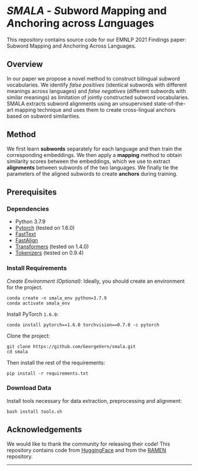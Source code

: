 # *SMALA* - *S*ubword *M*apping and *A*nchoring across *La*nguages
This repository contains source code for our EMNLP 2021 Findings paper: Subword Mapping and Anchoring Across Languages.

## Overview
In our paper we propose a novel method to construct bilingual subword vocabularies. We identify _false positives_ (identical subwords with different meanings across languages) and _false negatives_ (different subwords with similar meanings) as limitation of jointly constructed subword vocabularies. SMALA extracts subword alignments using an unsupervised state-of-the-art mapping technique and uses them to create cross-lingual anchors based on subword similarities.

## Method
We first learn **subwords** separately for each language and then train the corresponding embeddings. We then apply a **mapping** method to obtain similarity scores between the embeddings, which we use to extract **alignments** between subwords of the two languages. We finally tie the parameters of the aligned subwords to create **anchors** during training. 

<!-- SMALA  outperforms current methods for joint construction of multilingual subword vocabulariesin cases where there is no cross-lingual signal, such as zero-shot transfer to an unseen language (XNLI) only by sharing subword embeddings. When cross-lingual supervision is available, SMALA is a viable alternative to create shared bilingual vocabularies. -->

## Prerequisites
### Dependencies
* Python 3.7.9
* [Pytorch](https://pytorch.org/) (tested on 1.6.0)
* [FastText](https://github.com/facebookresearch/fastText)
* [FastAlign](https://github.com/clab/fast_align)
* [Transformers](https://huggingface.co/transformers/) (tested on 1.4.0)
* [Tokenizers](https://github.com/huggingface/tokenizers) (tested on 0.9.4)


### Install Requirements
*Create Environment (Optional):* Ideally, you should create an environment for the project.

    conda create -n smala_env python=3.7.9
    conda activate smala_env
Install PyTorch `1.6.0`:

    conda install pytorch==1.6.0 torchvision==0.7.0 -c pytorch
    
Clone the project:

```
git clone https://github.com/GeorgeVern/smala.git
cd smala
```

Then install the rest of the requirements:

    pip install -r requirements.txt

### Download Data
Install tools necessary for data extraction, preprocessing and alignment:
    
    bash install tools.sh




## Acknowledgements

We would like to thank the community for releasing their code! This repository contains code from [HuggingFace](https://github.com/huggingface/transformers) and from the [RAMEN](https://github.com/alexa/ramen) repository.

---
